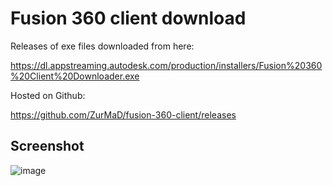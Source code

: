 # Fusion 360 client download

Releases of exe files downloaded from here:

https://dl.appstreaming.autodesk.com/production/installers/Fusion%20360%20Client%20Downloader.exe

Hosted on Github: 

https://github.com/ZurMaD/fusion-360-client/releases


## Screenshot

![image](https://user-images.githubusercontent.com/28235457/118148532-f3576700-b410-11eb-838f-73fba57e72ce.png)
